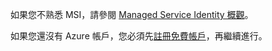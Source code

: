 如果您不熟悉 MSI，請參閱 [Managed Service Identity 概觀](../articles/active-directory/msi-overview.md)。

如果您還沒有 Azure 帳戶，您必須先[註冊免費帳戶](https://azure.microsoft.com/free/)，再繼續進行。
